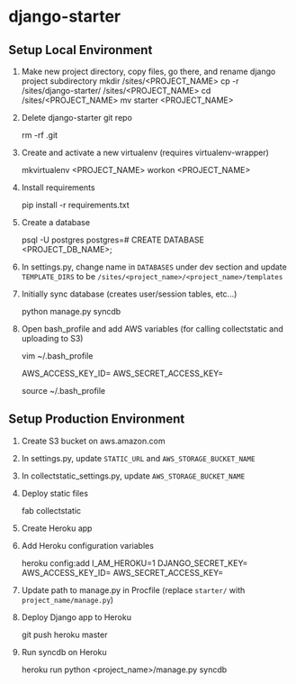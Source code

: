django-starter
==============

## Setup Local Environment
1.  Make new project directory, copy files, go there, and rename django project subdirectory
    mkdir /sites/<PROJECT_NAME>
    cp -r /sites/django-starter/ /sites/<PROJECT_NAME>
    cd /sites/<PROJECT_NAME>
    mv starter <PROJECT_NAME>

2.  Delete django-starter git repo

    rm -rf .git

3.  Create and activate a new virtualenv (requires virtualenv-wrapper)

    mkvirtualenv <PROJECT_NAME>
    workon <PROJECT_NAME>

4.  Install requirements

    pip install -r requirements.txt

5.  Create a database

    psql -U postgres
    postgres=# CREATE DATABASE <PROJECT_DB_NAME>;

6.  In settings.py, change name in `DATABASES` under dev section and update `TEMPLATE_DIRS` to be `/sites/<project_name>/<project_name>/templates`

7.  Initially sync database (creates user/session tables, etc...)

    python manage.py syncdb

8.  Open bash_profile and add AWS variables (for calling collectstatic and uploading to S3)
    
    vim ~/.bash_profile

    AWS_ACCESS_KEY_ID=<aws id>
    AWS_SECRET_ACCESS_KEY=<aws secret>

    source ~/.bash_profile


## Setup Production Environment
1.  Create S3 bucket on aws.amazon.com

2.  In settings.py, update `STATIC_URL` and `AWS_STORAGE_BUCKET_NAME`

3.  In collectstatic_settings.py, update `AWS_STORAGE_BUCKET_NAME`

4.  Deploy static files
    
    fab collectstatic

5.  Create Heroku app

6.  Add Heroku configuration variables

    heroku config:add I_AM_HEROKU=1 DJANGO_SECRET_KEY=<some crazy string> AWS_ACCESS_KEY_ID=<aws key> AWS_SECRET_ACCESS_KEY=<aws secret>

7.  Update path to manage.py in Procfile (replace `starter/` with `project_name/manage.py`)

8.  Deploy Django app to Heroku

    git push heroku master

9.  Run syncdb on Heroku

    heroku run python <project_name>/manage.py syncdb
